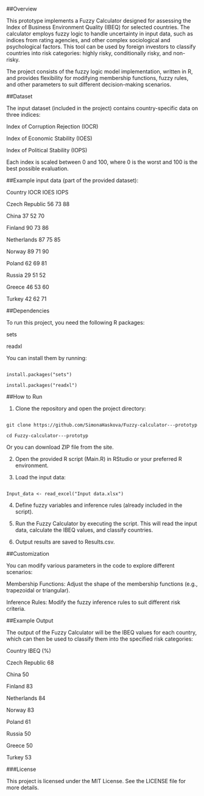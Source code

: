 ##Overview

This prototype implements a Fuzzy Calculator designed for assessing the Index of Business Environment Quality (IBEQ) for selected countries. The calculator employs fuzzy logic to handle uncertainty in input data, such as indices from rating agencies, and other complex sociological and psychological factors. This tool can be used by foreign investors to classify countries into risk categories: highly risky, conditionally risky, and non-risky.

The project consists of the fuzzy logic model implementation, written in R, and provides flexibility for modifying membership functions, fuzzy rules, and other parameters to suit different decision-making scenarios.

##Dataset

The input dataset (included in the project) contains country-specific data on three indices:

Index of Corruption Rejection (IOCR)

Index of Economic Stability (IOES)

Index of Political Stability (IOPS)

Each index is scaled between 0 and 100, where 0 is the worst and 100 is the best possible evaluation.

##Example input data (part of the provided dataset):

Country		IOCR	IOES	IOPS

Czech Republic	56	73	88

China		37	52	70

Finland		90	73	86

Netherlands	87	75	85

Norway		89	71	90

Poland		62	69	81

Russia		29	51	52

Greece		46	53	60

Turkey		42	62	71

##Dependencies

To run this project, you need the following R packages:

sets

readxl

You can install them by running:

```

install.packages("sets")

install.packages("readxl")

```

##How to Run

1. Clone the repository and open the project directory:

```

git clone https://github.com/SimonaHaskova/Fuzzy-calculator---prototyp

cd Fuzzy-calculator---prototyp

```

Or you can download ZIP file from the site.

2. Open the provided R script (Main.R) in RStudio or your preferred R environment.

3. Load the input data:

```

Input_data <- read_excel("Input data.xlsx")

```

4. Define fuzzy variables and inference rules (already included in the script).

5. Run the Fuzzy Calculator by executing the script. This will read the input data, calculate the IBEQ values, and  classify countries.

6. Output results are saved to Results.csv.

##Customization

You can modify various parameters in the code to explore different scenarios:

Membership Functions: Adjust the shape of the membership functions (e.g., trapezoidal or triangular).

Inference Rules: Modify the fuzzy inference rules to suit different risk criteria.

##Example Output

The output of the Fuzzy Calculator will be the IBEQ values for each country, which can then be used to classify them into the specified risk categories:

Country		IBEQ (%)

Czech Republic	68

China		50

Finland		83

Netherlands	84

Norway		83

Poland		61

Russia		50

Greece		50

Turkey		53


###License

This project is licensed under the MIT License. See the LICENSE file for more details.
